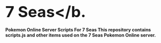 <font size='10'><b>7 Seas</b.</font>
=====================

Pokemon Online Server Scripts For 7 Seas
This repository contains scripts.js and other items used on the 7 Seas Pokemon Online server.

